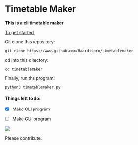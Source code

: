 # Timetable Maker

**This is a cli timetable maker**



<u>To get started:</u>

Git clone this repository:

```shell
git clone https://www.github.com/Haardispro/timetablemaker
```

cd into this directory:

```shell
cd timetablemaker
```

Finally, run the program:

```shell
python3 timetablemaker.py
```

#### Things left to do:

- [x] Make CLI program

- [ ] Make GUI program

![](/home/haard/Pictures/Screenshot%20from%202022-01-17%2008-42-40.png)

Please contribute. 



 
